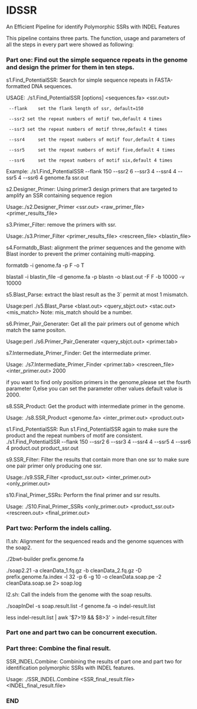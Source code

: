 # IDSSR
An Efficient Pipeline for identify Polymorphic SSRs with INDEL Features

This pipeline contains three parts. The function, usage and parameters of all the steps in every part were showed as following: 


### Part one: Find out the simple sequence repeats in the genome and design the primer for them in ten steps. ###




s1.Find_PotentialSSR: Search for simple sequence repeats in FASTA-formatted DNA sequences.

USAGE: ./s1.Find_PotentialSSR [options] <sequences.fa> <ssr.out>

     --flank    set the flank length of ssr, default=150
     
     --ssr2	set the repeat numbers of motif two,default 4 times
     
     --ssr3	set the repeat numbers of motif three,default 4 times
     
     --ssr4     set the repeat numbers of motif four,default 4 times
     
     --ssr5     set the repeat numbers of motif five,default 4 times
     
     --ssr6     set the repeat numbers of motif six,default 4 times
     
Example:   ./s1.Find_PotentialSSR --flank 150 --ssr2 6 --ssr3 4 --ssr4 4 --ssr5 4 --ssr6 4  genome.fa ssr.out



s2.Designer_Primer: Using primer3 design primers that are targeted to amplify an SSR containing sequence region

Usage:./s2.Designer_Primer <ssr.out> <raw_primer_file> <primer_results_file> 



s3.Primer_Filter: remove the primers with ssr.

Usage:./s3.Primer_Filter <primer_results_file> <rescreen_file> <blastin_file>



s4.Formatdb_Blast: alignment the primer sequences and the genome with Blast inorder to prevent the primer containing multi-mapping.

formatdb -i genome.fa -p F -o T

blastall -i blastin_file  -d genome.fa -p blastn -o blast.out -F F -b 10000 -v 10000

s5.Blast_Parse: extract the blast result as the 3` permit at most 1 mismatch.

Usage:perl ./s5.Blast_Parse <blast.out> <query_sbjct.out> <stac.out> <mis_match>  Note: mis_match should be a number. 



s6.Primer_Pair_Generater: Get all the pair primers out of genome which match the same positon.

Usage:perl ./s6.Primer_Pair_Generater <query_sbjct.out> <primer.tab>



s7.Intermediate_Primer_Finder: Get the intermediate primer.

Usage: ./s7.Intermediate_Primer_Finder <primer.tab> <rescreen_file> <inter_primer.out> 2000

if you want to find only position primers in the genome,please set the fourth parameter 0,else you can set the parameter other values default value is 2000.



s8.SSR_Product: Get the product with intermediate primer in the genome.

Usage: ./s8.SSR_Product <genome.fa> <inter_primer.out> <product.out>



s1.Find_PotentialSSR: Run s1.Find_PotentialSSR again to make sure the product and the repeat numbers of motif are consistent.
./s1.Find_PotentialSSR --flank 150 --ssr2 6 --ssr3 4 --ssr4 4 --ssr5 4 --ssr6 4 product.out  product_ssr.out


s9.SSR_Filter: Filter the results that contain more than one ssr to make sure one pair primer only producing one ssr.

Usage:./s9.SSR_Filter  <product_ssr.out> <inter_primer.out> <only_primer.out>



s10.Final_Primer_SSRs: Perform the final primer and ssr results.

Usage: ./S10.Final_Primer_SSRs <only_primer.out> <product_ssr.out>  <rescreen.out> <final_primer.out>




### Part two: Perform the indels calling. ###

I1.sh: Alignment for the sequenced reads and the genome squences with the soap2.

./2bwt-builder prefix.genome.fa

./soap2.21 -a cleanData_1.fq.gz -b cleanData_2.fq.gz  -D prefix.genome.fa.index -l 32 -p 6 -g 10 -o cleanData.soap.pe -2 cleanData.soap.se 2> soap.log



I2.sh: Call the indels from the genome with the soap results.

./soapInDel -s soap.result.list  -f genome.fa -o indel-result.list

less indel-result.list  | awk '$7>19  &&  $8>3' > indel-result.filter




### Part one and part two can be concurrent execution. ###




### Part three: Combine the final result. ###




SSR_INDEL.Combine: Combining the results of part one and part two for identification polymorphic SSRs with INDEL features. 

Usage: ./SSR_INDEL.Combine <SSR_final_result.file>  <INDEL_final_result.file>    

### END ###
